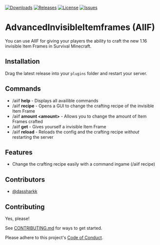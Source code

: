 [![Downloads](https://img.shields.io/github/downloads/dassharkk/AdvancedInvisibleItemframes/total?style=for-the-badge)](https://github.com/DasSharkk/AdvancedInvisibleItemframes/releases/) 
[![Releases](https://img.shields.io/github/v/release/dassharkk/AdvancedInvisibleItemframes?style=for-the-badge&display_name=release&label=Version)](https://github.com/DasSharkk/AdvancedInvisibleItemframes/releases/)
[![License](https://img.shields.io/github/license/DasSharkk/AdvancedInvisibleItemframes?label=license&style=for-the-badge)](https://github.com/DasSharkk/AdvancedInvisibleItemframes/blob/master/LICENSE)
[![Issues](https://img.shields.io/github/issues/DasSharkk/AdvancedInvisibleItemframes?style=for-the-badge)](https://github.com/DasSharkk/AdvancedInvisibleItemframes/issues)
<!--[![bstatsServers](https://img.shields.io/bstats/servers/17309?label=bstats%20Servers&style=for-the-badge)](https://bstats.org/plugin/bukkit/AdvancedInvisibleItemframes/17309)-->

# AdvancedInvisibleItemframes (AIIF)

You can use AIIF for giving your players the ability to craft the new 1.16 invisible Item Frames in Survival Minecraft.


## Installation
Drag the latest release into your `plugins` folder and restart your server.

## Commands
- /aiif **help** - Displays all availible commands
- /aiif **recipe** - Opens a GUI to change the crafting recipe of the invisible Item Frame
- /aiif **amount \<amount\>** - Allows you to change the amount of Item Frames crafted
- /aiif **get** - Gives yourself a invisible Item Frame
- /aiif **reload** - Reloads the config and the crafting recipe *without* restarting the server


## Features

- Change the crafting recipe easily with a command ingame (/aiif recipe)


## Contributors

- [@dassharkk](https://www.github.com/dassharkk)


## Contributing

Yes, please!

See [CONTRIBUTING.md](https://github.com/DasSharkk/AdvancedInvisibleItemframes/blob/master/CONTRIBUTING.md) for ways to get started.

Please adhere to this project's [Code of Conduct](https://github.com/DasSharkk/AdvancedInvisibleItemframes/blob/master/CODE_OF_CONDUCT.md).

